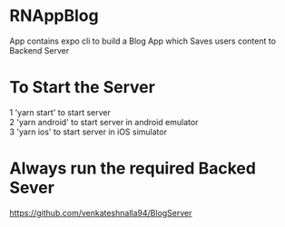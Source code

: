 # RNAppBlog
App contains expo cli to build a Blog App which Saves users content to Backend Server
# To Start the Server
1 'yarn start' to start server <br />
2 'yarn android' to start server in android emulator <br />
3 'yarn ios' to start server in iOS simulator <br />

# Always run the required Backed Sever

https://github.com/venkateshnalla94/BlogServer
